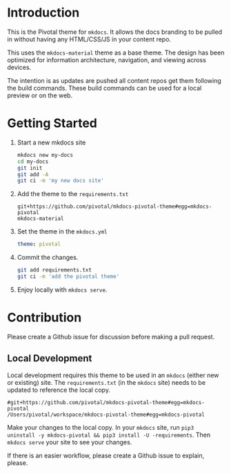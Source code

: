 # Introduction

This is the Pivotal theme for `mkdocs`.
It allows the docs branding to be pulled in without having any HTML/CSS/JS in your content repo.

This uses the `mkdocs-material` theme as a base theme.
The design has been optimized for information architecture, navigation, and viewing across devices.

The intention is as updates are pushed all content repos get them following the build commands.
These build commands can be used for a local preview or on the web.

# Getting Started

1. Start a new mkdocs site

   ```bash
   mkdocs new my-docs
   cd my-docs
   git init
   git add -A
   git ci -m 'my new docs site'
   ```

1. Add the theme to the `requirements.txt`

   ```
   git+https://github.com/pivotal/mkdocs-pivotal-theme#egg=mkdocs-pivotal
   mkdocs-material
   ```

1. Set the theme in the `mkdocs.yml`

   ```yaml
   theme: pivotal
   ```

1. Commit the changes.

   ```bash
   git add requirements.txt
   git ci -m 'add the pivotal theme'
   ```

1. Enjoy locally with `mkdocs serve`.

# Contribution

Please create a Github issue for discussion before making a pull request.

## Local Development

Local development requires this theme to be used in an `mkdocs` (either new or existing) site.
The `requirements.txt` (in the `mkdocs` site) needs to be updated to reference the local copy.

```
#git+https://github.com/pivotal/mkdocs-pivotal-theme#egg=mkdocs-pivotal
/Users/pivotal/workspace/mkdocs-pivotal-theme#egg=mkdocs-pivotal
```

Make your changes to the local copy.
In your `mkdocs` site, run `pip3 uninstall -y mkdocs-pivotal && pip3 install -U -requirements`.
Then `mkdocs serve` your site to see your changes.

If there is an easier workflow, please create a Github issue to explain, please.

